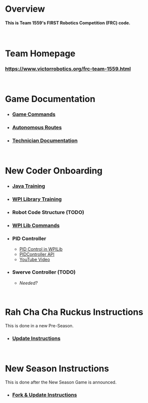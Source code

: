 # Overview
#### This is Team 1559's FIRST Robotics Competition (FRC) code.

<br/>

# Team Homepage
### https://www.victorrobotics.org/frc-team-1559.html

<br/>

# Game Documentation
* ### [Game Commands](docs/Game%20Commands.md)
* ### [Autonomous Routes](docs/Autonomous%20Routes.md)
* ### [Technician Documentation](docs/Technician%20Documentation.md)

<br/>

# New Coder Onboarding
* ### [Java Training](docs/Java%20Training.md)
* ### [WPI Library Training](docs/WPI%20Library%20Training.md)
* ### Robot Code Structure **(TODO)**
* ### [WPI Lib Commands](docs/WPILib%20Commands.md)
* ### PID Controller
    * [PID Control in WPILib](https://docs.wpilib.org/en/stable/docs/software/advanced-controls/controllers/pidcontroller.html)
    * [PIDController API](https://github.wpilib.org/allwpilib/docs/release/java/edu/wpi/first/math/controller/PIDController.html)
    * [YouTube Video](https://www.youtube.com/watch?v=4Y7zG48uHRo)
* ### Swerve Controller **(TODO)**
    * _Needed?_

<br/>

# Rah Cha Cha Ruckus Instructions
This is done in a new Pre-Season.
* ### [Update Instructions](docs/Update%20Instructions.md)

<br/>

# New Season Instructions
This is done after the New Season Game is announced.
* ### [Fork & Update Instructions](docs/New%20Season%20Instructions.md)
